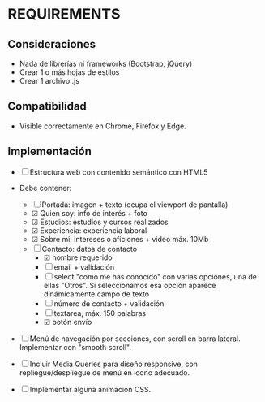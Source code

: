 # REQUIREMENTS

## Consideraciones

- Nada de librerías ni frameworks (Bootstrap, jQuery)
- Crear 1 o más hojas de estilos
- Crear 1 archivo .js

## Compatibilidad

- Visible correctamente en Chrome, Firefox y Edge.

## Implementación

- &#9744; Estructura web con contenido semántico con HTML5
- Debe contener:
  - &#9744; Portada: imagen + texto (ocupa el viewport de pantalla)
  - &#9745; Quien soy: info de interés + foto
  - &#9745; Estudios: estudios y cursos realizados
  - &#9745; Experiencia: experiencia laboral
  - &#9745; Sobre mi: intereses o aficiones + video máx. 10Mb
  - &#9744; Contacto: datos de contacto
    - &#9745; nombre requerido
    - &#9744; email + validación
    - &#9744; select "como me has conocido" con varias opciones, una de ellas "Otros". Si seleccionamos esa opción aparece dinámicamente campo de texto
    - &#9744; número de contacto + validación
    - &#9744; textarea, máx. 150 palabras
    - &#9745; botón envío

- &#9744; Menú de navegación por secciones, con scroll en barra lateral. Implementar con "smooth scroll".
- &#9744; Incluir Media Queries para diseño responsive, con repliegue/despliegue de menú en icono adecuado.
- &#9744; Implementar alguna animación CSS.
